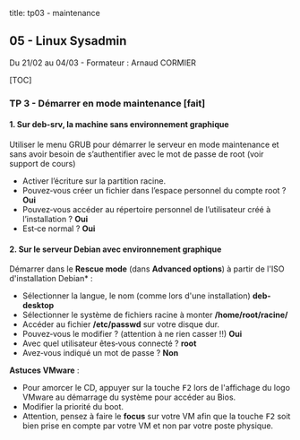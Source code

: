 title: tp03 - maintenance

## 05 - Linux Sysadmin
Du 21/02 au 04/03 - Formateur : Arnaud CORMIER

[TOC]

### TP 3 - Démarrer en mode maintenance [fait]

#### 1. Sur deb-srv, la machine sans environnement graphique

Utiliser le menu GRUB pour démarrer le serveur en mode maintenance et sans avoir besoin de s’authentifier avec le mot de passe de root (voir support de cours)

- Activer l’écriture sur la partition racine.   
- Pouvez‐vous créer un fichier dans l’espace personnel du compte root ?  **Oui**
- Pouvez‐vous accéder au répertoire personnel de l’utilisateur créé à l’installation ? **Oui**
- Est‐ce normal ? **Oui**


#### 2. Sur le serveur Debian avec environnement graphique

Démarrer dans le **Rescue mode** (dans **Advanced options**) à partir de l'ISO d'installation Debian* :

- Sélectionner la langue, le nom (comme lors d'une installation) **deb-desktop**
- Sélectionner le système de fichiers racine à monter **/home/root/racine/**
- Accéder au fichier **/etc/passwd** sur votre disque dur.
- Pouvez‐vous le modifier ? (attention à ne rien casser !!) **Oui**
- Avec quel utilisateur êtes‐vous connecté ? **root**
- Avez‐vous indiqué un mot de passe ? **Non**


**Astuces VMware** :

- Pour amorcer le CD, appuyer sur la touche <kbd>F2</kbd> lors de l'affichage du logo VMware au démarrage du système pour accéder au Bios.
- Modifier la priorité du boot.
- Attention, pensez à faire le **focus** sur votre VM afin que la touche <kbd>F2</kbd> soit bien prise en compte par votre VM et non par votre poste physique.



<link rel="stylesheet" type="text/css" href="................../ressources/css/bootstrap.min.css">
<link rel="stylesheet" type="text/css" href="................../ressources/css/style.css">
